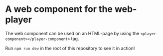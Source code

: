 # A web component for the web-player

The web component can be used on an HTML-page by using the `<player-component></player-component>` tag.

Run `npm run dev` in the root of this repository to see it in action!
